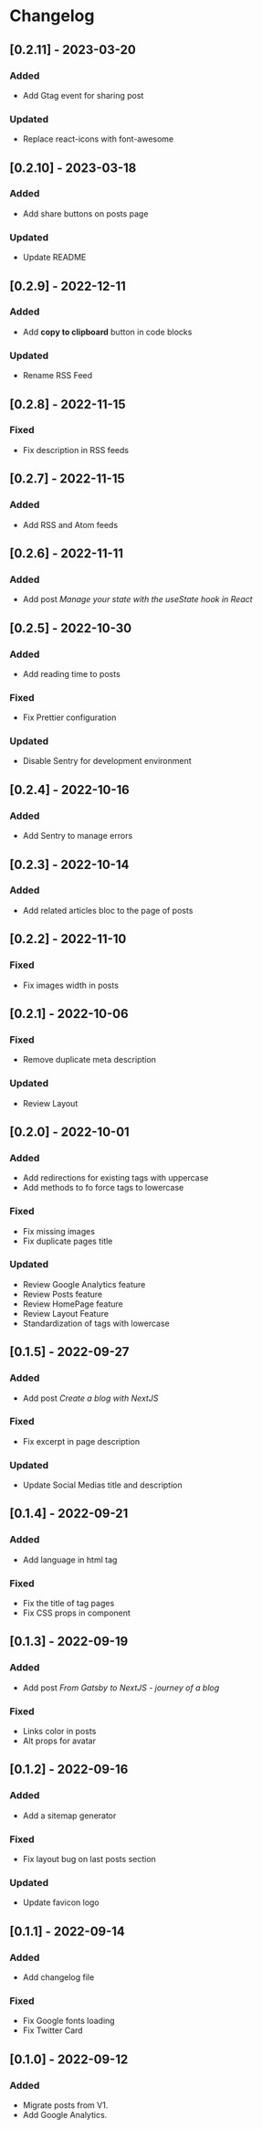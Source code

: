 # Changelog

## [0.2.11] - 2023-03-20

### Added

- Add Gtag event for sharing post

### Updated

- Replace react-icons with font-awesome

## [0.2.10] - 2023-03-18

### Added

- Add share buttons on posts page

### Updated

- Update README

## [0.2.9] - 2022-12-11

### Added

- Add **copy to clipboard** button in code blocks

### Updated

- Rename RSS Feed

## [0.2.8] - 2022-11-15

### Fixed

- Fix description in RSS feeds

## [0.2.7] - 2022-11-15

### Added

- Add RSS and Atom feeds

## [0.2.6] - 2022-11-11

### Added

- Add post _Manage your state with the useState hook in React_

## [0.2.5] - 2022-10-30

### Added

- Add reading time to posts

### Fixed

- Fix Prettier configuration

### Updated

- Disable Sentry for development environment

## [0.2.4] - 2022-10-16

### Added

- Add Sentry to manage errors

## [0.2.3] - 2022-10-14

### Added

- Add related articles bloc to the page of posts

## [0.2.2] - 2022-11-10

### Fixed

- Fix images width in posts

## [0.2.1] - 2022-10-06

### Fixed

- Remove duplicate meta description

### Updated

- Review Layout

## [0.2.0] - 2022-10-01

### Added

- Add redirections for existing tags with uppercase
- Add methods to fo force tags to lowercase

### Fixed

- Fix missing images
- Fix duplicate pages title

### Updated

- Review Google Analytics feature
- Review Posts feature
- Review HomePage feature
- Review Layout Feature
- Standardization of tags with lowercase

## [0.1.5] - 2022-09-27

### Added

- Add post _Create a blog with NextJS_

### Fixed

- Fix excerpt in page description

### Updated

- Update Social Medias title and description

## [0.1.4] - 2022-09-21

### Added

- Add language in html tag

### Fixed

- Fix the title of tag pages
- Fix CSS props in component

## [0.1.3] - 2022-09-19

### Added

- Add post _From Gatsby to NextJS - journey of a blog_

### Fixed

- Links color in posts
- Alt props for avatar

## [0.1.2] - 2022-09-16

### Added

- Add a sitemap generator

### Fixed

- Fix layout bug on last posts section

### Updated

- Update favicon logo

## [0.1.1] - 2022-09-14

### Added

- Add changelog file

### Fixed

- Fix Google fonts loading
- Fix Twitter Card

## [0.1.0] - 2022-09-12

### Added

- Migrate posts from V1.
- Add Google Analytics.
